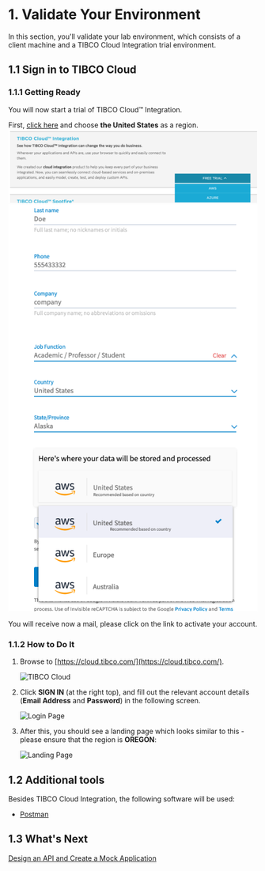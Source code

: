 # 1. Validate Your Environment #

In this section, you'll validate your lab environment, which consists of a client machine and a TIBCO Cloud Integration trial environment.

## 1.1 Sign in to TIBCO Cloud ##

### 1.1.1 Getting Ready ###

You will now start a trial of TIBCO Cloud™ Integration. 

First, [click here](https://cloud.tibco.com/cloud-services) and choose **the United States** as a region.
![TIBCO Cloud](images/tci-signIn04.png)
   ![TIBCO Cloud](images/tci-signIn03.png)
   
You will receive now a mail, please click on the link to activate your account.

### 1.1.2 How to Do It ###

1. Browse to [https://cloud.tibco.com/](https://cloud.tibco.com/).

    ![TIBCO Cloud](images/tibco_cloud.jpg)
2. Click **SIGN IN** (at the right top), and fill out the relevant account details (**Email Address** and **Password**) in the following screen.

    ![Login Page](images/login.jpg)
3. After this, you should see a landing page which looks similar to this - please ensure that the region is **OREGON**:

    ![Landing Page](images/landing.jpg)

## 1.2 Additional tools ##

Besides TIBCO Cloud Integration, the following software will be used:

* [Postman](https://www.getpostman.com/downloads/)

## 1.3 What's Next ##

[Design an API and Create a Mock Application](001.md)
